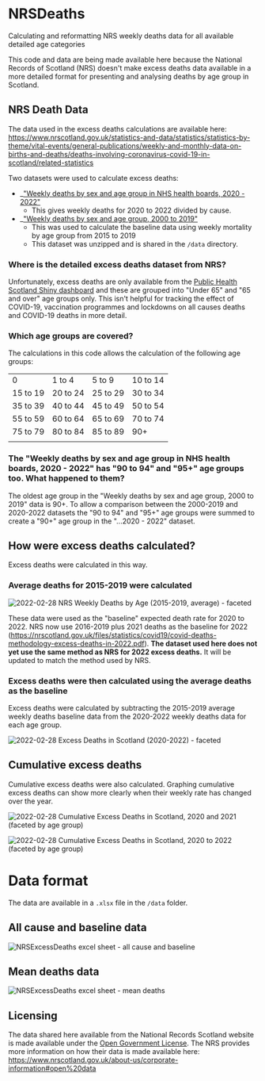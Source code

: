 # NRSDeaths
Calculating and reformatting NRS weekly deaths data for all available detailed age categories

This code and data are being made available here because the National Records of Scotland (NRS) doesn't make excess deaths data available in a more detailed format for presenting and analysing deaths by age group in Scotland.

## NRS Death Data
The data used in the excess deaths calculations are available here:
https://www.nrscotland.gov.uk/statistics-and-data/statistics/statistics-by-theme/vital-events/general-publications/weekly-and-monthly-data-on-births-and-deaths/deaths-involving-coronavirus-covid-19-in-scotland/related-statistics

Two datasets were used to calculate excess deaths:

* _["Weekly deaths by sex and age group in NHS health boards, 2020 - 2022"](https://www.nrscotland.gov.uk/files//statistics/covid19/weekly-deaths-by-sex-age-group-health-board-2020-2022.xlsx)
  * This gives weekly deaths for 2020 to 2022 divided by cause.
* _["Weekly deaths by sex and age group, 2000 to 2019"](https://www.nrscotland.gov.uk/files//statistics/covid19/weekly-deaths-by-sex-age-2000-2019.zip)
  * This was used to calculate the baseline data using weekly mortality by age group from 2015 to 2019
  * This dataset was unzipped and is shared in the `/data` directory. 

### Where is the detailed excess deaths dataset from NRS?
Unfortunately, excess deaths are only available from the [Public Health Scotland Shiny dashboard](https://scotland.shinyapps.io/phs-covid-wider-impact/) and these are grouped into "Under 65" and "65 and over" age groups only. This isn't helpful for tracking the effect of COVID-19, vaccination programmes and lockdowns on all causes deaths and COVID-19 deaths in more detail.

### Which age groups are covered?
The calculations in this code allows the calculation of the following age groups:

|   |   |   |   |
|---|---|---|---|
| 0 | 1 to 4 | 5 to 9 | 10 to 14|
| 15 to 19 | 20 to 24 | 25 to 29 | 30 to 34 |
| 35 to 39 | 40 to 44 | 45 to 49 | 50 to 54 |
| 55 to 59 | 60 to 64 | 65 to 69 | 70 to 74 |
| 75 to 79 | 80 to 84 | 85 to 89 | 90+ |
|   |   |   |   |

### The "Weekly deaths by sex and age group in NHS health boards, 2020 - 2022" has "90 to 94" and "95+" age groups too. What happened to them?

The oldest age group in the "Weekly deaths by sex and age group, 2000 to 2019" data is 90+. To allow a comparison between the 2000-2019 and 2020-2022 datasets the "90 to 94" and "95+" age groups were summed to create a "90+" age group in the "...2020 - 2022" dataset.

## How were excess deaths calculated?

Excess deaths were calculated in this way.

### Average deaths for 2015-2019 were calculated

![2022-02-28 NRS Weekly Deaths by Age (2015-2019, average) - faceted](https://user-images.githubusercontent.com/82215025/155989654-3646ec6f-2801-4ac6-b819-2edaf8cac687.png)

These data were used as the "baseline" expected death rate for 2020 to 2022.
NRS now use 2016-2019 plus 2021 deaths as the baseline for 2022 (https://nrscotland.gov.uk/files/statistics/covid19/covid-deaths-methodology-excess-deaths-in-2022.pdf). **The dataset used here does not yet use the same method as NRS for 2022 excess deaths.** It will be updated to match the method used by NRS.

### Excess deaths were then calculated using the average deaths as the baseline

Excess deaths were calculated by subtracting the 2015-2019 average weekly deaths baseline data from the 2020-2022 weekly deaths data for each age group.

![2022-02-28 Excess Deaths in Scotland (2020-2022) - faceted](https://user-images.githubusercontent.com/82215025/155989702-33019726-369a-4efb-8cf9-9d8ac378ea2f.png)

## Cumulative excess deaths 

Cumulative excess deaths were also calculated. Graphing cumulative excess deaths can show more clearly when their weekly rate has changed over the year.

![2022-02-28 Cumulative Excess Deaths in Scotland, 2020 and 2021 (faceted by age group)](https://user-images.githubusercontent.com/82215025/155989769-66797cea-424e-4694-bd1d-7fa3a8fe8aa0.png)

![2022-02-28 Cumulative Excess Deaths in Scotland, 2020 to 2022 (faceted by age group)](https://user-images.githubusercontent.com/82215025/155989786-49c07f6d-f4b1-4af6-a354-98ce6e06946e.png)

# Data format

The data are available in a `.xlsx` file in the `/data` folder.

## All cause and baseline data

![NRSExcessDeaths excel sheet - all cause and baseline](https://user-images.githubusercontent.com/82215025/155989410-8e98b80d-d476-4025-b1eb-f7f0997a4320.png)

## Mean deaths data

![NRSExcessDeaths excel sheet - mean deaths](https://user-images.githubusercontent.com/82215025/155989460-92bdfa7d-e375-4452-ba50-bc0b0e2ad7bb.png)

## Licensing

The data shared here available from the National Records Scotland website is made available under the [Open Government License](https://www.nationalarchives.gov.uk/doc/open-government-licence/version/3/). The NRS provides more information on how their data is made available here: https://www.nrscotland.gov.uk/about-us/corporate-information#open%20data



